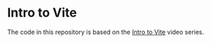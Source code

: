# Intro to Vite

The code in this repository is based on the
[Intro to Vite](https://www.vuemastery.com/courses/lightning-fast-builds-with-vite/intro-to-vite)
video series.
